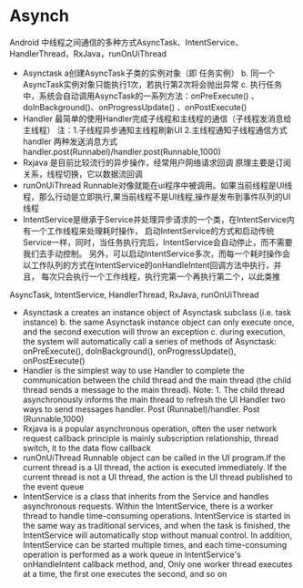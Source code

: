 # Asynch
Android 中线程之间通信的多种方式AsyncTask、IntentService、HandlerThread，RxJava，runOnUiThread
* Asynctask   a创建AsyncTask子类的实例对象（即 任务实例） b. 同一个AsyncTask实例对象只能执行1次，若执行第2次将会抛出异常  c. 执行任务中，系统会自动调用AsyncTask的一系列方法：onPreExecute() 、doInBackground()、onProgressUpdate() 、onPostExecute()
* Handler 最简单的使用Handler完成子线程和主线程的通信（子线程发消息给主线程） 注：1.子线程异步通知主线程刷新UI  2.主线程通知子线程通信方式 
handler 两种发送消息方式  handler.post(Runnabel)/handler.post(Runnable,1000)
* Rxjava 是目前比较流行的异步操作，经常用户网络请求回调  原理主要是订阅关系，线程切换，它以数据流回调
* runOnUiThread  Runnable对像就能在ui程序中被调用。如果当前线程是UI线程，那么行动是立即执行,果当前线程不是UI线程,操作是发布到事件队列的UI线程
* IntentService是继承于Service并处理异步请求的一个类，在IntentService内有一个工作线程来处理耗时操作，
启动IntentService的方式和启动传统Service一样，同时，当任务执行完后，IntentService会自动停止，而不需要我们去手动控制。
另外，可以启动IntentService多次，而每一个耗时操作会以工作队列的方式在IntentService的onHandleIntent回调方法中执行，并且，
每次只会执行一个工作线程，执行完第一个再执行第二个，以此类推

AsyncTask, IntentService, HandlerThread, RxJava, runOnUiThread
* Asynctask a creates an instance object of Asynctask subclass (i.e. task instance) b. the same Asynctask instance object can only execute once, and the second execution will throw an exception c. during execution, the system will automatically call a series of methods of Asynctask: onPreExecute(), doInBackground(), onProgressUpdate(), onPostExecute()
* Handler is the simplest way to use Handler to complete the communication between the child thread and the main thread (the child thread sends a message to the main thread). Note: 1. The child thread asynchronously informs the main thread to refresh the UI
Handler two ways to send messages handler. Post (Runnabel)/handler. Post (Runnable,1000)
* Rxjava is a popular asynchronous operation, often the user network request callback principle is mainly subscription relationship, thread switch, it to the data flow callback
* runOnUiThread Runnable object can be called in the UI program.If the current thread is a UI thread, the action is executed immediately. If the current thread is not a UI thread, the action is the UI thread published to the event queue
* IntentService is a class that inherits from the Service and handles asynchronous requests. Within the IntentService, there is a worker thread to handle time-consuming operations.
IntentService is started in the same way as traditional services, and when the task is finished, the IntentService will automatically stop without manual control.
In addition, IntentService can be started multiple times, and each time-consuming operation is performed as a work queue in IntentService's onHandleIntent callback method, and,
Only one worker thread executes at a time, the first one executes the second, and so on
